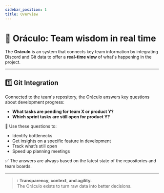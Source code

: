```yaml
---
sidebar_position: 1
title: Overview
---
```


# 🧙 Oráculo: Team wisdom in real time

The **Oráculo** is an system that connects key team information by integrating Discord and Git data to offer a **real-time view** of what's happening in the project.

---

## 1️⃣ Git Integration

Connected to the team's repository, the Oráculo answers key questions about development progress:

- **What tasks are pending for team X or product Y?**
- **Which sprint tasks are still open for product Y?**

🧭 Use these questions to:
- Identify bottlenecks
- Get insights on a specific feature in development
- Track what’s still open
- Speed up planning meetings

✅ The answers are always based on the latest state of the repositories and team boards.

---

> ℹ️ **Transparency, context, and agility.**  
> The Oráculo exists to turn raw data into better decisions.

